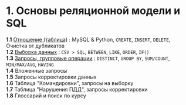 #  1. Основы реляционной модели и SQL

**1.1** [Отношение (таблица)][1_1] : MySQL & Python, `CREATE`, `INSERT`, `DELETE`, Очистка от дубликатов  
**1.2** [Выборка данных][1_2] :  `CSV > SQL`, `BETWEEN`, `LIKE`, `ORDER`, `IF()`  
**1.3** [Запросы, групповые операции][1_3] : `DISTINCT`, `GROUP BY`, `SUM/COUNT`, `MIN/MAX/AVG`, `HAVING`  
**1.4** Вложенные запросы  
**1.5** Запросы корректировки данных  
**1.6** Таблица "Командировки", запросы на выборку  
**1.7** Таблица "Нарушения ПДД", запросы корректировки  
**1.8** Глоссарий и поиск по курсу  


[1_1]: https://nbviewer.org/github/mksmpc/SQL_Interactive/blob/main/Part%201/1.1%20Create%20Table.ipynb
[1_2]: https://nbviewer.org/github/mksmpc/SQL_Interactive/blob/main/Part%201/1.2%20Data%20Sampling.ipynb
[1_3]: https://nbviewer.org/github/mksmpc/SQL_Interactive/blob/main/Part%201/1.3%20Group%20Operations.ipynb